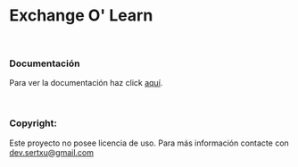 # Exchange O' Learn

<br />

### Documentación
Para ver la documentación haz click [aquí](https://sertxudeveloper.github.io/Exchange-O-Learn/).

<br />

### Copyright:
Este proyecto no posee licencia de uso. Para más información contacte con dev.sertxu@gmail.com
